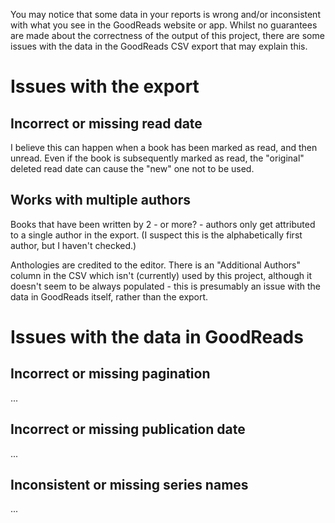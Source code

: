 You may notice that some data in your reports is wrong and/or inconsistent with
what you see in the GoodReads website or app.  Whilst no guarantees are made
about the correctness of the output of this project, there are some issues
with the data in the GoodReads CSV export that may explain this.

# Issues with the export

## Incorrect or missing read date

I believe this can happen when a book has been marked as read, and then unread.
Even if the book is subsequently marked as read, the "original" deleted read
date can cause the "new" one not to be used.

## Works with multiple authors

Books that have been written by 2 - or more? - authors only get attributed to
a single author in the export.  (I suspect this is the alphabetically first
author, but I haven't checked.)

Anthologies are credited to the editor.  There is an "Additional Authors"
column in the CSV which isn't (currently) used by this project, although it
doesn't seem to be always populated - this is presumably an issue with the
data in GoodReads itself, rather than the export.

# Issues with the data in GoodReads

## Incorrect or missing pagination

...

## Incorrect or missing publication date

...

## Inconsistent or missing series names

...